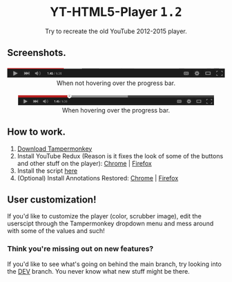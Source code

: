 <h1 align="center">YT-HTML5-Player <kbd>1.2</kbd></h1>
<div font-size="24px" align="center">Try to recreate the old YouTube 2012-2015 player.</div>

## Screenshots.
<div align="center">
  <img src="img/screenshot1.png">
  <div font-size="8px">When not hovering over the progress bar.</div>

  <br>
  
  <img src="img/screenshot2.png" style="max-width: 90%;">
  <div font-size="8px">When hovering over the progress bar.</div>
</div>

## How to work.
1. [Download Tampermonkey](https://www.tampermonkey.net/)
2. Install YouTube Redux (Reason is it fixes the look of some of the buttons and other stuff on the player): [Chrome](https://chrome.google.com/webstore/detail/youtube-redux/mdgdgieddpndgjlmeblhjgljejejkikf) | [Firefox](https://addons.mozilla.org/en-US/firefox/addon/youtube-redux/)
3. Install the script [here](https://github.com/ktg5/YT-HTML5-Player/raw/main/YT-HTML5-Player.user.js)
4. (Optional) Install Annotations Restored: [Chrome](https://chrome.google.com/webstore/detail/annotations-restored-for/daabpdmgkghdbfljmeahnplkcldbeefg) | [Firefox](https://addons.mozilla.org/en-US/firefox/addon/annotations-restored/)

## User customization!
If you'd like to customize the player (color, scrubber image), edit the userscipt through the Tampermonkey dropdown menu and mess around with some of the values and such!

### Think you're missing out on new features?
If you'd like to see what's going on behind the main branch, try looking into the [DEV](https://github.com/ktg5/YT-HTML5-Player/tree/dev) branch. You never know what new stuff might be there.